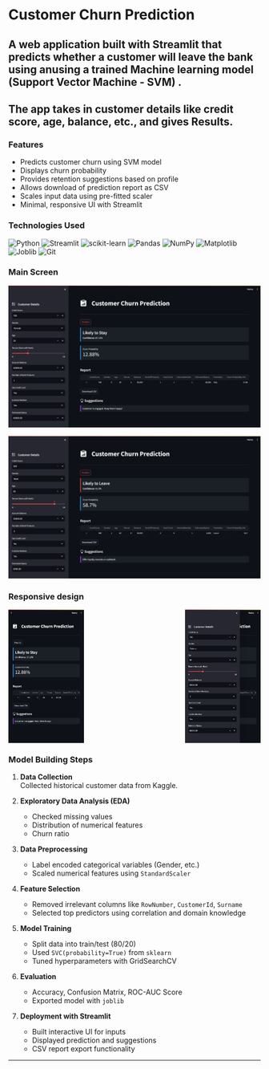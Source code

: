 # Customer Churn Prediction

## A web application built with **Streamlit** that predicts whether a customer will leave the bank using anusing a trained Machine learning model (Support Vector Machine - SVM) . 

## The app takes in customer details like credit score, age, balance, etc., and gives Results.


### Features

-  Predicts customer churn using SVM model
- Displays churn probability
- Provides retention suggestions based on profile
- Allows download of prediction report as CSV
- Scales input data using pre-fitted scaler
- Minimal, responsive UI with Streamlit

###  Technologies Used

![Python](https://img.shields.io/badge/Python-3776AB?style=for-the-badge&logo=python&logoColor=white)
![Streamlit](https://img.shields.io/badge/Streamlit-FF4B4B?style=for-the-badge&logo=streamlit&logoColor=white)
![scikit-learn](https://img.shields.io/badge/scikit--learn-F7931E?style=for-the-badge&logo=scikit-learn&logoColor=white)
![Pandas](https://img.shields.io/badge/Pandas-150458?style=for-the-badge&logo=pandas&logoColor=white)
![NumPy](https://img.shields.io/badge/Numpy-013243?style=for-the-badge&logo=numpy&logoColor=white)
![Matplotlib](https://img.shields.io/badge/Matplotlib-11557C?style=for-the-badge&logo=matplotlib&logoColor=white)
![Joblib](https://img.shields.io/badge/Joblib-9C27B0?style=for-the-badge&logo=python&logoColor=white)
![Git](https://img.shields.io/badge/Git-F05032?style=for-the-badge&logo=git&logoColor=white)

### Main Screen
![Home Result](./Screenshots/Home_1.png)

![Home Result](./Screenshots/Home_2.png)

### Responsive design

<div style="display: flex; justify-content: space-between;">
  <img src="./Screenshots/Responsive_1.png" style="width: 30%;" />
  <img src="./Screenshots/Responsive_2.png" style="width: 30%;" />
</div>

###  Model Building Steps

1. **Data Collection**  
   Collected historical customer data from Kaggle.

2. **Exploratory Data Analysis (EDA)**  
   - Checked missing values
   - Distribution of numerical features
   - Churn ratio

3. **Data Preprocessing**  
   - Label encoded categorical variables (Gender, etc.)
   - Scaled numerical features using `StandardScaler`

4. **Feature Selection**  
   - Removed irrelevant columns like `RowNumber`, `CustomerId`, `Surname`
   - Selected top predictors using correlation and domain knowledge

5. **Model Training**  
   - Split data into train/test (80/20)
   - Used `SVC(probability=True)` from `sklearn`
   - Tuned hyperparameters with GridSearchCV

6. **Evaluation**  
   - Accuracy, Confusion Matrix, ROC-AUC Score
   - Exported model with `joblib`

7. **Deployment with Streamlit**  
   - Built interactive UI for inputs
   - Displayed prediction and suggestions
   - CSV report export functionality

---

